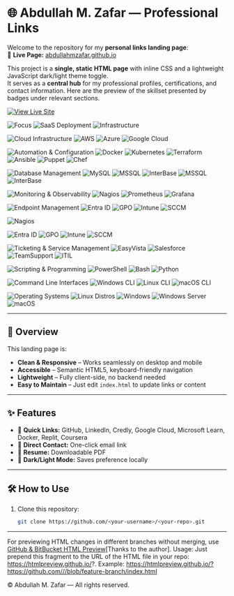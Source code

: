 # 🌐 Abdullah M. Zafar — Professional Links

Welcome to the repository for my **personal links landing page**:  
🔗 **Live Page:** [abdullahmzafar.github.io](https://abdullahmzafar.github.io/)

This project is a **single, static HTML page** with inline CSS and a lightweight JavaScript dark/light theme toggle.  
It serves as a **central hub** for my professional profiles, certifications, and contact information. Here are the preview of the skillset presented by badges under relevant sections.

[![View Live Site](https://img.shields.io/badge/View%20Live%20Site-34A853?style=for-the-badge&logo=githubpages&logoColor=white)](https://abdullahmzafar.github.io/)

![Focus](https://img.shields.io/badge/Focus-EA4335?style=for-the-badge&logo=target&logoColor=white)
![SaaS Deployment](https://img.shields.io/badge/SaaS-Deployment-1E3A8A?style=for-the-badge&logo=cloudsmith&logoColor=white) 
![Infrastructure](https://img.shields.io/badge/Infrastructure-As%20Code-3E8E41?style=for-the-badge&logo=terraform&logoColor=white)

![Cloud Infrastructure](https://img.shields.io/badge/Cloud%20Infrastructure-4285F4?style=for-the-badge&logo=icloud&logoColor=white)
![AWS](https://img.shields.io/badge/AWS-FF9900?style=for-the-badge&logo=amazonaws&logoColor=white)
![Azure](https://img.shields.io/badge/Azure-0089D6?style=for-the-badge&logo=microsoftazure&logoColor=white)
![Google Cloud](https://img.shields.io/badge/GCP-4285F4?style=for-the-badge&logo=googlecloud&logoColor=white)

![Automation & Configuration](https://img.shields.io/badge/Automation%20%26%20Configuration-FBBC05?style=for-the-badge&logo=terraform&logoColor=white)
![Docker](https://img.shields.io/badge/Docker-2396ED?style=for-the-badge&logo=docker&logoColor=white)
![Kubernetes](https://img.shields.io/badge/Kubernetes-326CE5?style=for-the-badge&logo=kubernetes&logoColor=white)
![Terraform](https://img.shields.io/badge/Terraform-7B42BC?style=for-the-badge&logo=terraform&logoColor=white)
![Ansible](https://img.shields.io/badge/Ansible-CC0000?style=for-the-badge&logo=ansible&logoColor=white)
![Puppet](https://img.shields.io/badge/Puppet-FFAE1A?style=for-the-badge&logo=puppet&logoColor=black)
![Chef](https://img.shields.io/badge/Chef-FE7C3F?style=for-the-badge&logo=chef&logoColor=white)

![Database Management](https://img.shields.io/badge/Database%20Management-34A853?style=for-the-badge&logo=databricks&logoColor=white)
![MySQL](https://img.shields.io/badge/MySQL-00618A?style=for-the-badge&logo=mysql&logoColor=white)
![MSSQL](https://img.shields.io/badge/MS%20SQL-CC2927?style=for-the-badge&logo=microsoftsqlserver&logoColor=white)
![InterBase](https://img.shields.io/badge/InterBase-FF6600?style=for-the-badge&logo=database&logoColor=white)
![MSSQL](https://img.shields.io/badge/MS%20SQL-CC2927?style=for-the-badge&logo=microsoft&logoColor=white)
![InterBase](https://img.shields.io/badge/InterBase-FF6600?style=for-the-badge&logo=firebird&logoColor=white)


![Monitoring & Observability](https://img.shields.io/badge/Monitoring%20%26%20Observability-4285F4?style=for-the-badge&logo=prometheus&logoColor=white)
![Nagios](https://img.shields.io/badge/Nagios-4B5563?style=for-the-badge&logo=nagios&logoColor=white)
![Prometheus](https://img.shields.io/badge/Prometheus-E6522C?style=for-the-badge&logo=prometheus&logoColor=white)
![Grafana](https://img.shields.io/badge/Grafana-F46800?style=for-the-badge&logo=grafana&logoColor=white)

![Endpoint Management](https://img.shields.io/badge/Endpoint%20Management-34A853?style=for-the-badge&logo=microsoftintune&logoColor=white)
![Entra ID](https://img.shields.io/badge/Entra%20ID-2563EB?style=for-the-badge&logo=microsoftazure&logoColor=white)
![GPO](https://img.shields.io/badge/Group%20Policy-6B7280?style=for-the-badge&logo=windows&logoColor=white)
![Intune](https://img.shields.io/badge/Intune-0078D4?style=for-the-badge&logo=microsoftintune&logoColor=white)
![SCCM](https://img.shields.io/badge/SCCM-0067B8?style=for-the-badge&logo=microsoft&logoColor=white)

![Nagios](https://img.shields.io/badge/Nagios-4B5563?style=for-the-badge&logo=nagios&logoColor=white)

![Entra ID](https://img.shields.io/badge/Entra%20ID-2563EB?style=for-the-badge&logo=microsoftazure&logoColor=white)
![GPO](https://img.shields.io/badge/GPO-6B7280?style=for-the-badge&logo=windows&logoColor=white)
![Intune](https://img.shields.io/badge/Intune-0078D4?style=for-the-badge&logo=microsoftintune&logoColor=white)
![SCCM](https://img.shields.io/badge/SCCM-0067B8?style=for-the-badge&logo=microsoft&logoColor=white)


![Ticketing & Service Management](https://img.shields.io/badge/Ticketing%20%26%20Service%20Management-FBBC05?style=for-the-badge&logo=salesforce&logoColor=white)
![EasyVista](https://img.shields.io/badge/EasyVista-4F46E5?style=for-the-badge&logo=appstore&logoColor=white)
![Salesforce](https://img.shields.io/badge/Salesforce-00A1E0?style=for-the-badge&logo=salesforce&logoColor=white)
![TeamSupport](https://img.shields.io/badge/TeamSupport-1D4ED8?style=for-the-badge&logo=teamspeak&logoColor=white)
![ITIL](https://img.shields.io/badge/ITIL-9333EA?style=for-the-badge&logo=bookstack&logoColor=white)

![Scripting & Programming](https://img.shields.io/badge/Scripting%20%26%20Programming-34A853?style=for-the-badge&logo=python&logoColor=white)
![PowerShell](https://img.shields.io/badge/PowerShell-2563EB?style=for-the-badge&logo=powershell&logoColor=white)
![Bash](https://img.shields.io/badge/Bash-4EAA25?style=for-the-badge&logo=gnubash&logoColor=white)
![Python](https://img.shields.io/badge/Python-3776AB?style=for-the-badge&logo=python&logoColor=white)

![Command Line Interfaces](https://img.shields.io/badge/Command%20Line%20Interfaces-EA4335?style=for-the-badge&logo=gnometerminal&logoColor=white)
![Windows CLI](https://img.shields.io/badge/Windows%20CLI-0078D6?style=for-the-badge&logo=windows&logoColor=white)
![Linux CLI](https://img.shields.io/badge/Linux%20Shell-FCC624?style=for-the-badge&logo=linux&logoColor=black)
![macOS CLI](https://img.shields.io/badge/macOS%20Terminal-6B7280?style=for-the-badge&logo=apple&logoColor=white)

![Operating Systems](https://img.shields.io/badge/Operating%20Systems-3B82F6?style=for-the-badge&logo=linux&logoColor=white) ![Linux Distros](https://img.shields.io/badge/Linux-RHEL%20%7C%20Ubuntu%20%7C%20CentOS%20%7C%20Fedora-FCC624?style=for-the-badge&logo=linux&logoColor=black) ![Windows](https://img.shields.io/badge/Windows-XP%20%7C%20Vista%20%7C%208%20%7C%2010%20%7C%2011-0078D6?style=for-the-badge&logo=windows&logoColor=white) ![Windows Server](https://img.shields.io/badge/Windows%20Server-2016%20%7C%202019%20%7C%202022-2563EB?style=for-the-badge&logo=windows&logoColor=white) ![macOS](https://img.shields.io/badge/macOS-555555?style=for-the-badge&logo=apple&logoColor=white)

---

## 📖 Overview
This landing page is:
- **Clean & Responsive** – Works seamlessly on desktop and mobile
- **Accessible** – Semantic HTML5, keyboard-friendly navigation
- **Lightweight** – Fully client-side, no backend needed
- **Easy to Maintain** – Just edit `index.html` to update links or content

---

## ✨ Features
- 🔗 **Quick Links:** GitHub, LinkedIn, Credly, Google Cloud, Microsoft Learn, Docker, Replit, Coursera  
- 📧 **Direct Contact:** One-click email link  
- 📄 **Resume:** Downloadable PDF  
- 🌙 **Dark/Light Mode:** Saves preference locally  

---

## 🛠 How to Use
1. Clone this repository:
   ```bash
   git clone https://github.com/<your-username>/<your-repo>.git

---

For previewing HTML changes in different branches without merging, use [GitHub & BitBucket HTML Preview](https://github.com/htmlpreview/htmlpreview.github.com)[Thanks to the author].
Usage:
Just prepend this fragment to the URL of the HTML file in your repo:
https://htmlpreview.github.io/?. 
Example: [https://htmlpreview.github.io/?https://github.com/<your-username>/<your-repo>/blob/feature-branch/index.html](https://htmlpreview.github.io/?https://github.com/abdullahMzafar/abdullahMzafar.github.io/blob/HTML-Preview/index.html)

© Abdullah M. Zafar — All rights reserved.

